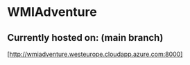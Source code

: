 # WMIAdventure

## Currently hosted on: (main branch)
[http://wmiadventure.westeurope.cloudapp.azure.com:8000]
